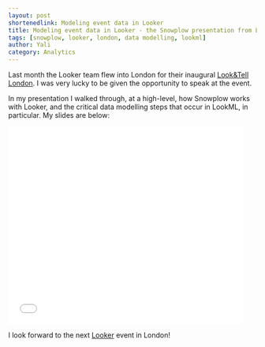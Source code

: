 ```yaml
---
layout: post
shortenedlink: Modeling event data in Looker
title: Modeling event data in Looker - the Snowplow presentation from Look&Tell London, November 2014
tags: [snowplow, looker, london, data modelling, lookml]
author: Yali
category: Analytics
---
```


Last month the Looker team flew into London for their inaugural [Look&Tell London][looker-london]. I was very lucky to be given the opportunity to speak at the event.

In my presentation I walked through, at a high-level, how Snowplow works with Looker, and the critical data modelling steps that occur in LookML, in particular. My slides are below:

<iframe src="//www.slideshare.net/slideshow/embed_code/42474391" width="476" height="400" frameborder="0" marginwidth="0" marginheight="0" scrolling="no"></iframe>

I look forward to the next [Looker][looker] event in London!

[looker-london]: http://www.looker.com/events/london
[looker]: http://www.looker.com/
